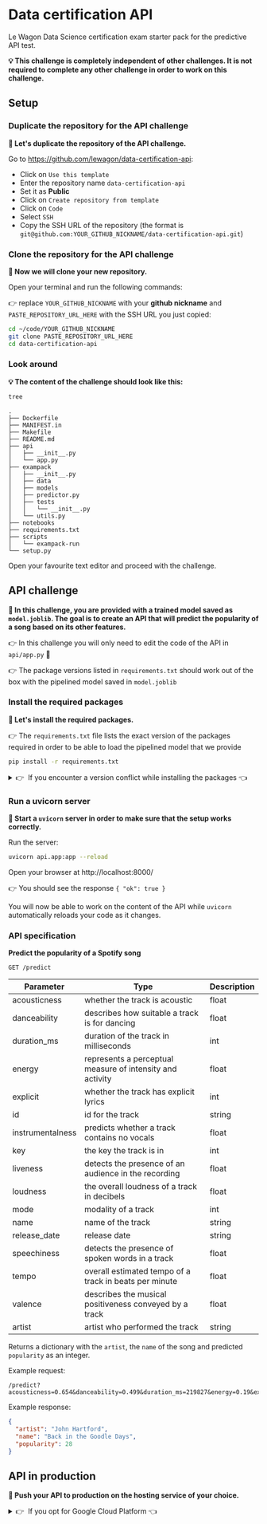 
# Data certification API

Le Wagon Data Science certification exam starter pack for the predictive API test.

**💡 This challenge is completely independent of other challenges. It is not required to complete any other challenge in order to work on this challenge.**

## Setup

### Duplicate the repository for the API challenge

**📝 Let's duplicate the repository of the API challenge.**

Go to https://github.com/lewagon/data-certification-api:
- Click on `Use this template`
- Enter the repository name `data-certification-api`
- Set it as **Public**
- Click on `Create repository from template`
- Click on `Code`
- Select `SSH`
- Copy the SSH URL of the repository (the format is `git@github.com:YOUR_GITHUB_NICKNAME/data-certification-api.git`)

### Clone the repository for the API challenge

**📝 Now we will clone your new repository.**

Open your terminal and run the following commands:

👉 replace `YOUR_GITHUB_NICKNAME` with your **github nickname** and `PASTE_REPOSITORY_URL_HERE` with the SSH URL you just copied:

``` bash
cd ~/code/YOUR_GITHUB_NICKNAME
git clone PASTE_REPOSITORY_URL_HERE
cd data-certification-api
```

### Look around

**💡 The content of the challenge should look like this:**

``` bash
tree
```

```
.
├── Dockerfile
├── MANIFEST.in
├── Makefile
├── README.md
├── api
│   ├── __init__.py
│   └── app.py
├── exampack
│   ├── __init__.py
│   ├── data
│   ├── models
│   ├── predictor.py
│   ├── tests
│   │   └── __init__.py
│   └── utils.py
├── notebooks
├── requirements.txt
├── scripts
│   └── exampack-run
└── setup.py
```

Open your favourite text editor and proceed with the challenge.

## API challenge

**📝 In this challenge, you are provided with a trained model saved as `model.joblib`. The goal is to create an API that will predict the popularity of a song based on its other features.**

👉 In this challenge you will only need to edit the code of the API in `api/app.py` 🚨

👉 The package versions listed in `requirements.txt` should work out of the box with the pipelined model saved in `model.joblib`

### Install the required packages

**📝 Let's install the required packages.**

👉 The `requirements.txt` file lists the exact version of the packages required in order to be able to load the pipelined model that we provide

``` bash
pip install -r requirements.txt
```

<details>
  <summary>👉&nbsp;&nbsp;If you encounter a version conflict while installing the packages 👈</summary>

  &nbsp;


In this case you will need to create a new virtual environment in order to be able to load the pipeline.

👉 Only execute this commands if you encounter an issue while installing the packages 🚨

``` bash
pyenv install 3.8.6
pyenv virtualenv 3.8.6 certif
pyenv local certif
pip install -r requirements.txt
```

</details>

### Run a uvicorn server

**📝 Start a `uvicorn` server in order to make sure that the setup works correctly.**

Run the server:

```bash
uvicorn api.app:app --reload
```

Open your browser at http://localhost:8000/

👉 You should see the response `{ "ok": true }`

You will now be able to work on the content of the API while `uvicorn` automatically reloads your code as it changes.

### API specification

**Predict the popularity of a Spotify song**

`GET /predict`

| Parameter | Type | Description |
|---|---|---|
| acousticness | whether the track is acoustic | float |
| danceability | describes how suitable a track is for dancing | float |
| duration_ms | duration of the track in milliseconds | int |
| energy | represents a perceptual measure of intensity and activity | float |
| explicit | whether the track has explicit lyrics | int |
| id | id for the track | string |
| instrumentalness | predicts whether a track contains no vocals | float |
| key | the key the track is in | int |
| liveness | detects the presence of an audience in the recording | float |
| loudness | the overall loudness of a track in decibels | float |
| mode | modality of a track | int |
| name | name of the track | string |
| release_date | release date | string |
| speechiness | detects the presence of spoken words in a track | float |
| tempo | overall estimated tempo of a track in beats per minute | float |
| valence | describes the musical positiveness conveyed by a track | float |
| artist | artist who performed the track | string |

Returns a dictionary with the `artist`, the `name` of the song and predicted `popularity` as an integer.

Example request:

```
/predict?acousticness=0.654&danceability=0.499&duration_ms=219827&energy=0.19&explicit=0&id=0B6BeEUd6UwFlbsHMQKjob&instrumentalness=0.00409&key=7&liveness=0.0898&loudness=-16.435&mode=1&name=Back%20in%20the%20Goodle%20Days&release_date=1971&speechiness=0.0454&tempo=149.46&valence=0.43&artist=John%20Hartford
```

Example response:

``` json
{
  "artist": "John Hartford",
  "name": "Back in the Goodle Days",
  "popularity": 28
}
```

## API in production

**📝 Push your API to production on the hosting service of your choice.**

<details>
  <summary>👉&nbsp;&nbsp;If you opt for Google Cloud Platform 👈</summary>

  &nbsp;


Once you have changed your `GCP_PROJECT_ID` in the `Makefile`, run the following commands to build and test locally your container:

``` bash
make docker_build
make docker_run
```

Then push and deploy your containerized API to Container Registry and finally Cloud Run:

``` bash
make docker_push
make docker_deploy
```

<details>
